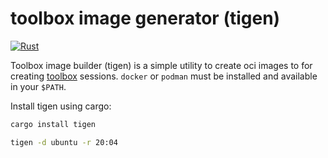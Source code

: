 # toolbox image generator (tigen)

[![Rust](https://github.com/prx0/tig/actions/workflows/rust.yml/badge.svg?branch=main)](https://github.com/prx0/tig/actions/workflows/rust.yml)

Toolbox image builder (tigen) is a simple utility to create oci images to for creating [toolbox](https://github.com/containers/toolbox) sessions.
`docker` or `podman` must be installed and available in your `$PATH`.

Install tigen using cargo:
```sh
cargo install tigen
```

```sh
tigen -d ubuntu -r 20:04
```